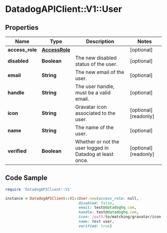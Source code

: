 # DatadogAPIClient::V1::User

## Properties

Name | Type | Description | Notes
------------ | ------------- | ------------- | -------------
**access_role** | [**AccessRole**](AccessRole.md) |  | [optional] 
**disabled** | **Boolean** | The new disabled status of the user. | [optional] 
**email** | **String** | The new email of the user. | [optional] 
**handle** | **String** | The user handle, must be a valid email. | [optional] 
**icon** | **String** | Gravatar icon associated to the user. | [optional] [readonly] 
**name** | **String** | The name of the user. | [optional] 
**verified** | **Boolean** | Whether or not the user logged in Datadog at least once. | [optional] [readonly] 

## Code Sample

```ruby
require 'DatadogAPIClient::V1'

instance = DatadogAPIClient::V1::User.new(access_role: null,
                                 disabled: false,
                                 email: test@datadoghq.com,
                                 handle: test@datadoghq.com,
                                 icon: /path/to/matching/gravatar/icon,
                                 name: test user,
                                 verified: true)
```


